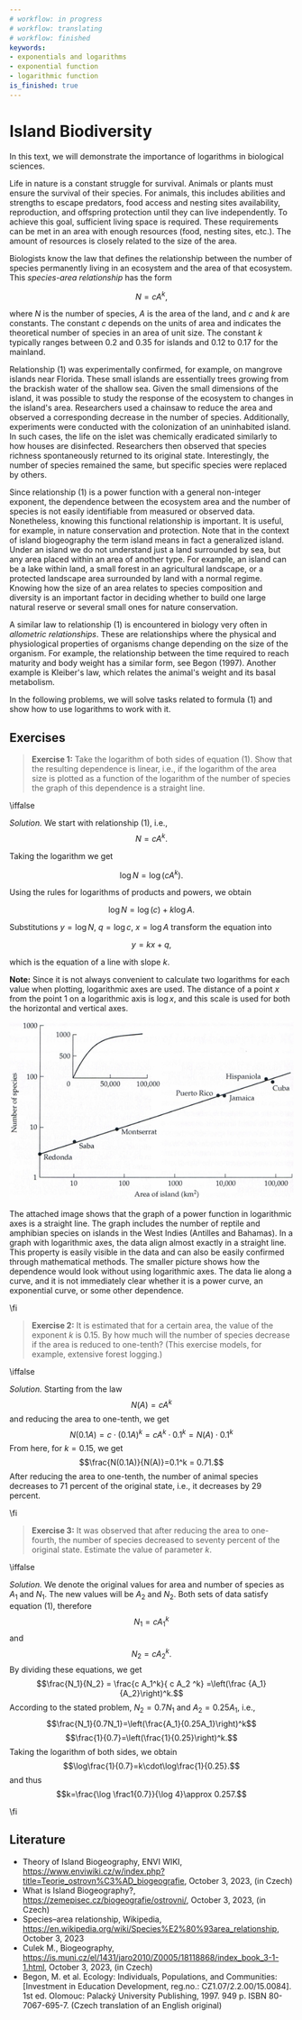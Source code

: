 ```yaml
---
# workflow: in progress
# workflow: translating
# workflow: finished
keywords:
- exponentials and logarithms
- exponential function
- logarithmic function
is_finished: true
---
```


# Island Biodiversity

In this text, we will demonstrate the importance of logarithms in biological sciences.

Life in nature is a constant struggle for survival. Animals or plants must ensure the survival of their species. For animals, this includes abilities and strengths to escape predators, food access and nesting sites availability, reproduction, and offspring protection until they can live independently. To achieve this goal, sufficient living space is required. These requirements can be met in an area with enough resources (food, nesting sites, etc.). The amount of resources is closely related to the size of the area.

Biologists know the law that defines the relationship between the number of species permanently living in an ecosystem and the area of that ecosystem. This *species-area relationship* has the form

$$N=c A^k,\tag{1}$$

where $N$ is the number of species, $A$ is the area of the land, and $c$ and $k$ are constants. The constant $c$ depends on the units of area and indicates the theoretical number of species in an area of unit size. The constant $k$ typically ranges between $0.2$ and $0.35$ for islands and $0.12$ to $0.17$ for the mainland.

Relationship (1) was experimentally confirmed, for example, on mangrove islands near Florida. These small islands are essentially trees growing from the brackish water of the shallow sea. Given the small dimensions of the island, it was possible to study the response of the ecosystem to changes in the island's area. Researchers used a chainsaw to reduce the area and observed a corresponding decrease in the number of species. Additionally, experiments were conducted with the colonization of an uninhabited island. In such cases, the life on the islet was chemically eradicated similarly to how houses are disinfected. Researchers then observed that species richness spontaneously returned to its original state. Interestingly, the number of species remained the same, but specific species were replaced by others.

Since relationship (1) is a power function with a general non-integer exponent, the dependence between the ecosystem area and the number of species is not easily identifiable from measured or observed data. Nonetheless, knowing this functional relationship is important. It is useful, for example, in nature conservation and protection. Note that in the context of island biogeography the term island means in fact a generalized island. Under an island we do not understand just a land surrounded by sea, but any area placed within an area of another type. For example, an island can be a lake within land, a small forest in an agricultural landscape, or a protected landscape area surrounded by land with a normal regime. Knowing how the size of an area relates to species composition and diversity is an important factor in deciding whether to build one large natural reserve or several small ones for nature conservation.

A similar law to relationship (1) is encountered in biology very often in *allometric relationships*. These are relationships where the physical and physiological properties of organisms change depending on the size of the organism. For example, the relationship between the time required to reach maturity and body weight has a similar form, see Begon (1997). Another example is Kleiber's law, which relates the animal's weight and its basal metabolism.

In the following problems, we will solve tasks related to formula (1) and show how to use logarithms to work with it.

## Exercises

> **Exercise 1:** Take the logarithm of both sides of equation (1). Show that the resulting dependence is linear, i.e., if the logarithm of the area size is plotted as a function of the logarithm of the number of species the graph of this dependence is a straight line.

\iffalse

*Solution.* We start with relationship (1), i.e., $$N=c A^k.$$

Taking the logarithm we get

$$\log N= \log (c A^k).$$

Using the rules for logarithms of products and powers, we obtain

$$\log N= \log (c) + k\log A.$$

Substitutions $y=\log N$, $q = \log c$, $x=\log A$ transform the equation into

$$y=kx+q,$$

which is the equation of a line with slope $k$.

**Note:** Since it is not always convenient to calculate two logarithms for each value when plotting, logarithmic axes are used. The distance of a point $x$ from the point 1 on a logarithmic axis is $\log x$, and this scale is used for both the horizontal and vertical axes.

![Dependence of the number of reptile and amphibian species on the size of the island.](species_area.jpg)

The attached image shows that the graph of a power function in logarithmic axes is a straight line. The graph includes the number of reptile and amphibian species on islands in the West Indies (Antilles and Bahamas). In a graph with logarithmic axes, the data align almost exactly in a straight line. This property is easily visible in the data and can also be easily confirmed through mathematical methods. The smaller picture shows how the dependence would look without using logarithmic axes. The data lie along a curve, and it is not immediately clear whether it is a power curve, an exponential curve, or some other dependence.

\fi

> **Exercise 2:** It is estimated that for a certain area, the value of the exponent $k$ is $0.15$. By how much will the number of species decrease if the area is reduced to one-tenth? (This exercise models, for example, extensive forest logging.)

\iffalse

*Solution.* Starting from the law $$N(A)=c A^k$$ and reducing the area to one-tenth, we get
$$N(0.1A) = c\cdot(0.1 A)^k = c A^k \cdot 0.1^k = N(A)\cdot 0.1^k$$
From here, for $k=0.15$, we get
$$\frac{N(0.1A)}{N(A)}=0.1^k = 0.71.$$
After reducing the area to one-tenth, the number of animal species decreases to 71 percent of the original state, i.e., it decreases by 29 percent.

\fi

> **Exercise 3:** It was observed that after reducing the area to one-fourth, the number of species decreased to seventy percent of the original state. Estimate the value of parameter $k$.

\iffalse

*Solution.* We denote the original values for area and number of species as $A_1$ and $N_1$. The new values will be $A_2$ and $N_2$. Both sets of data satisfy equation (1), therefore
$$N_1 = c A_1^k$$
and
$$N_2 = c A_2^k.$$
By dividing these equations, we get
$$\frac{N_1}{N_2} = \frac{c A_1^k}{ c A_2 ^k} =\left(\frac {A_1}{A_2}\right)^k.$$
According to the stated problem, $N_2=0.7N_1$ and $A_2=0.25A_1$, i.e.,
$$\frac{N_1}{0.7N_1}=\left(\frac{A_1}{0.25A_1}\right)^k$$
$$\frac{1}{0.7}=\left(\frac{1}{0.25}\right)^k.$$
Taking the logarithm of both sides, we obtain
$$\log\frac{1}{0.7}=k\cdot\log\frac{1}{0.25}.$$
and thus
$$k=\frac{\log \frac1{0.7}}{\log 4}\approx 0.257.$$

\fi

## Literature

* Theory of Island Biogeography, ENVI WIKI, <https://www.enviwiki.cz/w/index.php?title=Teorie_ostrovn%C3%AD_biogeografie>, October 3, 2023, (in Czech)
* What is Island Biogeography?, <https://zemepisec.cz/biogeografie/ostrovni/>, October 3, 2023, (in Czech)
* Species–area relationship, Wikipedia, <https://en.wikipedia.org/wiki/Species%E2%80%93area_relationship>, October 3, 2023
* Culek M., Biogeography, <https://is.muni.cz/el/1431/jaro2010/Z0005/18118868/index_book_3-1-1.html>, October 3, 2023, (in Czech)  
* Begon, M. et al. Ecology: Individuals, Populations, and Communities: [Investment in Education Development, reg.no.: CZ1.07/2.2.00/15.0084]. 1st ed. Olomouc: Palacký University Publishing, 1997. 949 p. ISBN 80-7067-695-7. (Czech translation of an English original)
